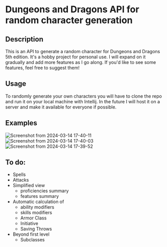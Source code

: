 # Dungeons and Dragons API for random character generation
## Description
This is an API to generate a random character for Dungeons and Dragons 5th edition. It's a hobby project for personal use.
I will expand on it gradually and add more features as I go along. If you'd like to see some features, feel free to suggest them!

## Usage
To randomly generate your own characters you will have to clone the repo and run it on your local machine with Intellij.
In the future I will host it on a server and make it available for everyone if possible.

## Examples
![Screenshot from 2024-03-14 17-40-11](https://github.com/Nicktvdd/DnD-api/assets/5775657/a63267ed-1200-41c8-ad14-a916ad4161c3)
![Screenshot from 2024-03-14 17-40-03](https://github.com/Nicktvdd/DnD-api/assets/5775657/70babdf0-6c31-4d3e-a45f-a411c0a7508a)
![Screenshot from 2024-03-14 17-39-52](https://github.com/Nicktvdd/DnD-api/assets/5775657/58f72bd0-2743-4820-b094-79da07d72f5e)

## To do:
- Spells
- Attacks
- Simplified view
  - proficiencies summary
  - features summary
- Automatic calculation of 
  - ability modifiers
  - skills modifiers
  - Armor Class
  - Initiative
  - Saving Throws
- Beyond first level
    - Subclasses
